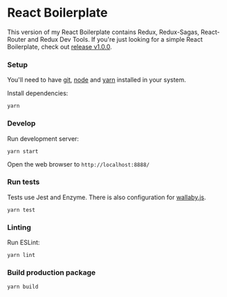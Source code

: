# React Boilerplate

This version of my React Boilerplate contains Redux, Redux-Sagas, React-Router and Redux Dev Tools. If you're just looking for a simple React Boilerplate, check out [release v1.0.0](https://github.com/beerecca/react-boilerplate/releases/tag/v1.0.0).


### Setup

You'll need to have [git](https://git-scm.com/),  [node](https://nodejs.org/en/) and [yarn](https://yarnpkg.com) installed in your system.

Install dependencies:

```
yarn
```

### Develop
Run development server:

```
yarn start
```

Open the web browser to `http://localhost:8888/`

### Run tests
Tests use Jest and Enzyme. There is also configuration for [wallaby.js](https://wallabyjs.com).
```
yarn test
```
### Linting
Run ESLint:

```
yarn lint
```

### Build production package

```
yarn build
```
